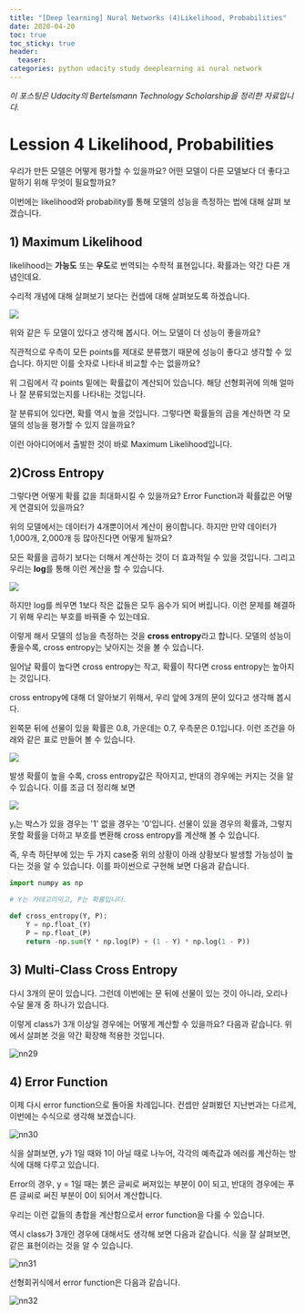 ```yaml
---
title: "[Deep learning] Nural Networks (4)Likelihood, Probabilities"
date: 2020-04-20
toc: true
toc_sticky: true
header:
  teaser: 
categories: python udacity study deeplearning ai nural network
---
```



*이 포스팅은 Udacity의 Bertelsmann Technology Scholarship을 정리한 자료입니다.*  


# Lession 4 Likelihood, Probabilities

우리가 만든 모델은 어떻게 평가할 수 있을까요? 어떤 모델이 다른 모델보다 더 좋다고 말하기 위해 무엇이 필요할까요?

이번에는 likelihood와 probability를 통해 모델의 성능을 측정하는 법에 대해 살펴 보겠습니다.


## 1) Maximum Likelihood

likelihood는 **가능도** 또는 **우도**로 번역되는 수학적 표현입니다. 확률과는 약간 다른 개념인데요.

수리적 개념에 대해 살펴보기 보다는 컨셉에 대해 살펴보도록 하겠습니다.

![](https://drive.google.com/uc?id=1Tifc3JfF2ELxh9pxzqq7AZV6eCLB1ZTF)

위와 같은 두 모델이 있다고 생각해 봅시다. 어느 모델이 더 성능이 좋을까요?

직관적으로 우측이 모든 points를 제대로 분류했기 때문에 성능이 좋다고 생각할 수 있습니다. 하지만 이를 숫자로 나타내 비교할 수는 없을까요?

위 그림에서 각 points 밑에는 확률값이 계산되어 있습니다. 해당 선형회귀에 의해 얼마나 잘 분류되었는지를 나타내는 것입니다.

잘 분류되어 있다면, 확률 역시 높을 것입니다. 그렇다면 확률들의 곱을 계산하면 각 모델의 성능을 평가할 수 있지 않을까요?

이런 아아디어에서 출발한 것이 바로 Maximum Likelihood입니다.


## 2)Cross Entropy

그렇다면 어떻게 확률 값을 최대화시킬 수 있을까요? Error Function과 확률값은 어떻게 연결되어 있을까요?

위의 모델에서는 데이터가 4개뿐이어서 계산이 용이합니다. 하지만 만약 데이터가 1,000개, 2,000개 등 많아진다면 어떻게 될까요?

모든 확률을 곱하기 보다는 더해서 계산하는 것이 더 효과적일 수 있을 것입니다. 그리고 우리는 **log**를 통해 이런 계산을 할 수 있습니다.

![](https://drive.google.com/uc?id=1WmVHcA-5i1eE6PnBGtY9Kc6wDqCdK2xi)

하지만 log를 씌우면 1보다 작은 값들은 모두 음수가 되어 버립니다. 이런 문제를 해결하기 위해 우리는 부호를 바꿔줄 수 있는데요.

이렇게 해서 모델의 성능을 측정하는 것을 **cross entropy**라고 합니다. 모델의 성능이 좋을수록, cross entropy는 낮아지는 것을 볼 수 있습니다.

일어날 확률이 높다면 cross entropy는 작고, 확률이 작다면 cross entropy는 높아지는 것입니다.

cross entropy에  대해 더 알아보기 위해서, 우리 앞에 3개의 문이 있다고 생각해 봅시다.

왼쪽문 뒤에 선물이 있을 확률은 0.8, 가운데는 0.7, 우측문은 0.1입니다. 이런 조건을 아래와 같은 표로 만들어 볼 수 있습니다.

![](https://drive.google.com/uc?id=1znhK0s-MUbR1l3V7CRELVDR-CIaWxwOF)

발생 확률이 높을 수록, cross entropy값은 작아지고, 반대의 경우에는 커지는 것을 알 수 있습니다. 이를 조금 더 정리해 보면

![](https://drive.google.com/uc?id=1YdvuQEigSDWEWveZyo8oF1DQZXjGXbs8)

yᵢ는 박스가 있을 경우는 '1'  없을 경우는 '0'입니다. 선물이 있을 경우의 확률과, 그렇지 못할 확률을 더하고 부호를 변환해 cross entropy를 계산해 볼 수 있습니다.

즉, 우측 하단부에 있는 두 가지 case중 위의 상황이 아래 상황보다 발생할 가능성이 높다는 것을 알 수 있습니다. 이를 파이썬으로 구현해 보면 다음과 같습니다.

```python
import numpy as np

# Y는 카테고리이고, P는 확률입니다. 

def cross_entropy(Y, P):
    Y = np.float_(Y)
    P = np.float_(P)
    return -np.sum(Y * np.log(P) + (1 - Y) * np.log(1 - P))
```



## 3) Multi-Class Cross Entropy

다시 3개의 문이 있습니다. 그런데 이번에는 문 뒤에 선물이 있는 것이 아니라, 오리나 수달 물개 중 하나가 있습니다. 

이렇게 class가 3개 이상일 경우에는 어떻게 계산할 수 있을까요? 다음과 같습니다. 위에서 살펴본 것을 약간 확장해 적용한 것입니다. 

![nn29](https://drive.google.com/uc?id=1YdvuQEigSDWEWveZyo8oF1DQZXjGXbs8)


## 4) Error Function

이제 다시 error function으로 돌아올 차례입니다. 컨셉만 살펴봤던 지난번과는 다르게, 이번에는 수식으로 생각해 보겠습니다.

![nn30](https://drive.google.com/uc?id=1_ZDzDLWXlIWrTbeeoQOYxm6mKMe9IQ-P)

식을 살펴보면, y가 1일 때와 1이 아닐 때로 나누어, 각각의 예측값과 에러를 계산하는 방식에 대해 다루고 있습니다.

Error의 경우, y = 1일 때는 붉은 글씨로 써져있는 부분이 0이 되고, 반대의 경우에는 푸른 글씨로 써진 부분이 0이 되어서 계산합니다.

우리는 이런 값들의 총합을 계산함으로서 error function을 다룰 수 있습니다. 

역시 class가 3개인 경우에 대해서도 생각해 보면 다음과 같습니다. 식을 잘 살펴보면, 같은 표현이라는 것을 알 수 있습니다. 

![nn31](https://drive.google.com/uc?id=1KF8AVM34_LTuXtJ9ugZBkKUIyPZZARHl)

선형회귀식에서 error function은 다음과 같습니다.

![nn32](https://drive.google.com/uc?id=1QXwEI_zcCPyyy4MUYuLFapsKn3iPNTik)
